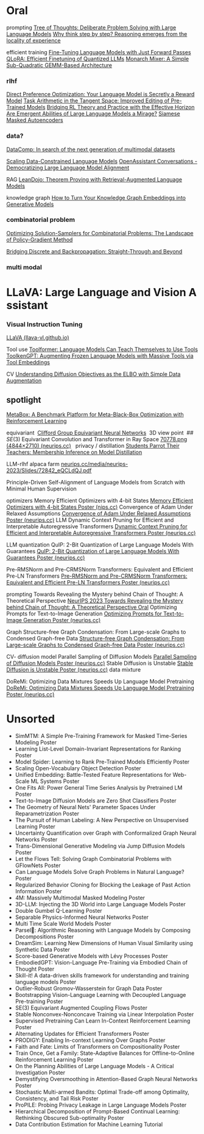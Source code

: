 # Oral

prompting
[Tree of Thoughts: Deliberate Problem Solving with Large Language Models](https://neurips.cc/virtual/2023/oral/73874)
[Why think step by step? Reasoning emerges from the locality of experience](https://neurips.cc/virtual/2023/oral/73821)

efficient training
[Fine-Tuning Language Models with Just Forward Passes](https://neurips.cc/virtual/2023/oral/73844)
[QLoRA: Efficient Finetuning of Quantized LLMs](https://neurips.cc/virtual/2023/oral/73855)
[Monarch Mixer: A Simple Sub-Quadratic GEMM-Based Architecture](https://neurips.cc/virtual/2023/oral/73841)

### rlhf
[Direct Preference Optimization: Your Language Model is Secretly a Reward Model](https://neurips.cc/virtual/2023/oral/73865)
[Task Arithmetic in the Tangent Space: Improved Editing of Pre-Trained Models](https://neurips.cc/virtual/2023/oral/73879)
[Bridging RL Theory and Practice with the Effective Horizon](https://neurips.cc/virtual/2023/oral/73859)
[Are Emergent Abilities of Large Language Models a Mirage?](https://neurips.cc/virtual/2023/oral/73863)
[Siamese Masked Autoencoders](https://neurips.cc/virtual/2023/oral/73813)

### data?
[DataComp: In search of the next generation of multimodal datasets](https://neurips.cc/virtual/2023/oral/73739)

[Scaling Data-Constrained Language Models](https://neurips.cc/virtual/2023/oral/73832)
[OpenAssistant Conversations - Democratizing Large Language Model Alignment](https://neurips.cc/virtual/2023/oral/73741)

RAG
[LeanDojo: Theorem Proving with Retrieval-Augmented Language Models](https://neurips.cc/virtual/2023/oral/73738)

knowledge graph
[How to Turn Your Knowledge Graph Embeddings into Generative Models](https://neurips.cc/virtual/2023/oral/73848)

### combinatorial problem
[Optimizing Solution-Samplers for Combinatorial Problems: The Landscape of Policy-Gradient Method](https://neurips.cc/virtual/2023/oral/73826)

[Bridging Discrete and Backpropagation: Straight-Through and Beyond](https://neurips.cc/virtual/2023/oral/73827)

### multi modal 
# LLaVA: Large Language and Vision Assistant

### Visual Instruction Tuning
[LLaVA (llava-vl.github.io)](https://llava-vl.github.io/)

Tool use
[Toolformer: Language Models Can Teach Themselves to Use Tools](https://neurips.cc/virtual/2023/oral/73843)
[ToolkenGPT: Augmenting Frozen Language Models with Massive Tools via Tool Embeddings](https://neurips.cc/virtual/2023/oral/73868)


CV
[Understanding Diffusion Objectives as the ELBO with Simple Data Augmentation](https://neurips.cc/virtual/2023/oral/73857)



## spotlight
[MetaBox: A Benchmark Platform for Meta-Black-Box Optimization with Reinforcement Learning](https://neurips.cc/virtual/2023/poster/73497)


equivariant 
 [Clifford Group Equivariant Neural Networks](https://neurips.cc/virtual/2023/poster/70525)
 3D view point 
 ## $SE(3)$ Equivariant Convolution and Transformer in Ray Space [70778.png (4844×2710) (neurips.cc)](https://neurips.cc/media/PosterPDFs/NeurIPS%202023/70778.png?t=1701834127.32113)
 
privacy / distillation
[Students Parrot Their Teachers: Membership Inference on Model Distillation](https://neurips.cc/virtual/2023/poster/71209)


LLM-rlhf
alpaca farm [neurips.cc/media/neurips-2023/Slides/72842_eQCLdQJ.pdf](https://neurips.cc/media/neurips-2023/Slides/72842_eQCLdQJ.pdf)

Principle-Driven Self-Alignment of Language Models from Scratch with Minimal Human Supervision

optimizers
Memory Efficient Optimizers with 4-bit States [Memory Efficient Optimizers with 4-bit States Poster (nips.cc)](https://nips.cc/virtual/2023/poster/70507)
Convergence of Adam Under Relaxed Assumptions [Convergence of Adam Under Relaxed Assumptions Poster (neurips.cc)](https://neurips.cc/virtual/2023/poster/69959)
LLM
Dynamic Context Pruning for Efficient and Interpretable Autoregressive Transformers [Dynamic Context Pruning for Efficient and Interpretable Autoregressive Transformers Poster (neurips.cc)](https://neurips.cc/virtual/2023/poster/70129)

LLM quantization
QuIP: 2-Bit Quantization of Large Language Models With Guarantees [QuIP: 2-Bit Quantization of Large Language Models With Guarantees Poster (neurips.cc)](https://neurips.cc/virtual/2023/poster/69982)


Pre-RMSNorm and Pre-CRMSNorm Transformers: Equivalent and Efficient Pre-LN Transformers [Pre-RMSNorm and Pre-CRMSNorm Transformers: Equivalent and Efficient Pre-LN Transformers Poster (neurips.cc)](https://neurips.cc/virtual/2023/poster/69918)

prompting
Towards Revealing the Mystery behind Chain of Thought: A Theoretical Perspective [NeurIPS 2023 Towards Revealing the Mystery behind Chain of Thought: A Theoretical Perspective Oral](https://neurips.cc/virtual/2023/oral/73822)
Optimizing Prompts for Text-to-Image Generation [Optimizing Prompts for Text-to-Image Generation Poster (neurips.cc)](https://neurips.cc/virtual/2023/poster/72460)

Graph
Structure-free Graph Condensation: From Large-scale Graphs to Condensed Graph-free Data [Structure-free Graph Condensation: From Large-scale Graphs to Condensed Graph-free Data Poster (neurips.cc)](https://neurips.cc/virtual/2023/poster/71338)

CV- diffusion model 
Parallel Sampling of Diffusion Models [Parallel Sampling of Diffusion Models Poster (neurips.cc)](https://neurips.cc/virtual/2023/poster/71125)
Stable Diffusion is Unstable  [Stable Diffusion is Unstable Poster (neurips.cc)](https://neurips.cc/virtual/2023/poster/70194)
data mixture 

DoReMi: Optimizing Data Mixtures Speeds Up Language Model Pretraining [DoReMi: Optimizing Data Mixtures Speeds Up Language Model Pretraining Poster (neurips.cc)](https://neurips.cc/virtual/2023/poster/70588i)


# Unsorted
- SimMTM: A Simple Pre-Training Framework for Masked Time-Series Modeling Poster
- Learning List-Level Domain-Invariant Representations for Ranking Poster
- Model Spider: Learning to Rank Pre-Trained Models Efficiently Poster
- Scaling Open-Vocabulary Object Detection Poster
- Unified Embedding: Battle-Tested Feature Representations for Web-Scale ML Systems Poster
- One Fits All: Power General Time Series Analysis by Pretrained LM Poster
- Text-to-Image Diffusion Models are Zero Shot Classifiers Poster
- The Geometry of Neural Nets' Parameter Spaces Under Reparametrization Poster
- The Pursuit of Human Labeling: A New Perspective on Unsupervised Learning Poster
- Uncertainty Quantification over Graph with Conformalized Graph Neural Networks Poster
- Trans-Dimensional Generative Modeling via Jump Diffusion Models Poster
- Let the Flows Tell: Solving Graph Combinatorial Problems with GFlowNets Poster
- Can Language Models Solve Graph Problems in Natural Language? Poster
- Regularized Behavior Cloning for Blocking the Leakage of Past Action Information Poster
- 4M: Massively Multimodal Masked Modeling Poster
- 3D-LLM: Injecting the 3D World into Large Language Models Poster
- Double Gumbel Q-Learning Poster
- Separable Physics-Informed Neural Networks Poster
- Multi Time Scale World Models Poster
- Parsel🐍: Algorithmic Reasoning with Language Models by Composing Decompositions Poster
- DreamSim: Learning New Dimensions of Human Visual Similarity using Synthetic Data Poster
- Score-based Generative Models with Lévy Processes Poster
- EmbodiedGPT: Vision-Language Pre-Training via Embodied Chain of Thought Poster
- Skill-it! A data-driven skills framework for understanding and training language models Poster
- Outlier-Robust Gromov-Wasserstein for Graph Data Poster
- Bootstrapping Vision-Language Learning with Decoupled Language Pre-training Poster
- SE(3) Equivariant Augmented Coupling Flows Poster
- Stable Nonconvex-Nonconcave Training via Linear Interpolation Poster
- Supervised Pretraining Can Learn In-Context Reinforcement Learning Poster
- Alternating Updates for Efficient Transformers Poster
- PRODIGY: Enabling In-context Learning Over Graphs Poster
- Faith and Fate: Limits of Transformers on Compositionality Poster
- Train Once, Get a Family: State-Adaptive Balances for Offline-to-Online Reinforcement Learning Poster
- On the Planning Abilities of Large Language Models - A Critical Investigation Poster
- Demystifying Oversmoothing in Attention-Based Graph Neural Networks Poster
- Stochastic Multi-armed Bandits: Optimal Trade-off among Optimality, Consistency, and Tail Risk Poster
- ProPILE: Probing Privacy Leakage in Large Language Models Poster
- Hierarchical Decomposition of Prompt-Based Continual Learning: Rethinking Obscured Sub-optimality Poster
- Data Contribution Estimation for Machine Learning Tutorial

